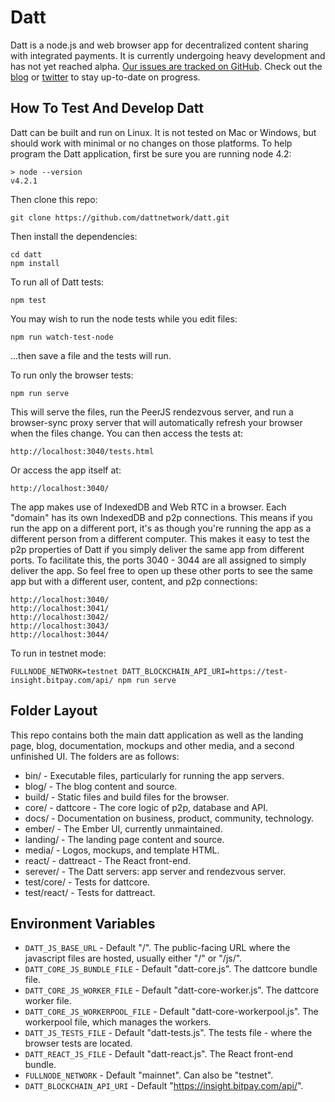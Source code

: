 Datt
====
Datt is a node.js and web browser app for decentralized content sharing with
integrated payments. It is currently undergoing heavy development and has not
yet reached alpha. [Our issues are tracked on
GitHub](https://github.com/dattnetwork/datt/issues). Check out the
[blog](http://blog.datt.co) or [twitter](https://twitter.com/dattnetwork) to
stay up-to-date on progress.

How To Test And Develop Datt
----------------------------
Datt can be built and run on Linux. It is not tested on Mac or Windows, but
should work with minimal or no changes on those platforms. To help program the
Datt application, first be sure you are running node 4.2:
```
> node --version
v4.2.1
```
Then clone this repo:
```
git clone https://github.com/dattnetwork/datt.git
```
Then install the dependencies:
```
cd datt
npm install
```
To run all of Datt tests:
```
npm test
```
You may wish to run the node tests while you edit files:
```
npm run watch-test-node
```
...then save a file and the tests will run.

To run only the browser tests:
```
npm run serve
```

This will serve the files, run the PeerJS rendezvous server, and run a
browser-sync proxy server that will automatically refresh your browser when the
files change. You can then access the tests at:

```
http://localhost:3040/tests.html
```

Or access the app itself at:

```
http://localhost:3040/
```

The app makes use of IndexedDB and Web RTC in a browser. Each "domain" has its
own IndexedDB and p2p connections. This means if you run the app on a different
port, it's as though you're running the app as a different person from a
different computer. This makes it easy to test the p2p properties of Datt if
you simply deliver the same app from different ports. To facilitate this, the
ports 3040 - 3044 are all assigned to simply deliver the app. So feel free to
open up these other ports to see the same app but with a different user,
content, and p2p connections:
```
http://localhost:3040/
http://localhost:3041/
http://localhost:3042/
http://localhost:3043/
http://localhost:3044/
```

To run in testnet mode:

```
FULLNODE_NETWORK=testnet DATT_BLOCKCHAIN_API_URI=https://test-insight.bitpay.com/api/ npm run serve
```

Folder Layout
-------------
This repo contains both the main datt application as well as the landing page,
blog, documentation, mockups and other media, and a second unfinished UI. The
folders are as follows:
- bin/ - Executable files, particularly for running the app servers.
- blog/ - The blog content and source.
- build/ - Static files and build files for the browser.
- core/ - dattcore - The core logic of p2p, database and API.
- docs/ - Documentation on business, product, community, technology.
- ember/ - The Ember UI, currently unmaintained.
- landing/ - The landing page content and source.
- media/ - Logos, mockups, and template HTML.
- react/ - dattreact - The React front-end.
- serever/ - The Datt servers: app server and rendezvous server.
- test/core/ - Tests for dattcore.
- test/react/ - Tests for dattreact.

Environment Variables
---------------------
- `DATT_JS_BASE_URL` - Default "/". The public-facing URL where the javascript
  files are hosted, usually either "/" or "/js/".
- `DATT_CORE_JS_BUNDLE_FILE` - Default "datt-core.js". The dattcore bundle
  file.
- `DATT_CORE_JS_WORKER_FILE` - Default "datt-core-worker.js". The dattcore
  worker file.
- `DATT_CORE_JS_WORKERPOOL_FILE` - Default "datt-core-workerpool.js". The
  workerpool file, which manages the workers.
- `DATT_JS_TESTS_FILE` - Default "datt-tests.js". The tests file - where the
  browser tests are located.
- `DATT_REACT_JS_FILE` - Default "datt-react.js". The React front-end bundle.
- `FULLNODE_NETWORK` - Default "mainnet". Can also be "testnet".
- `DATT_BLOCKCHAIN_API_URI` - Default "https://insight.bitpay.com/api/".
